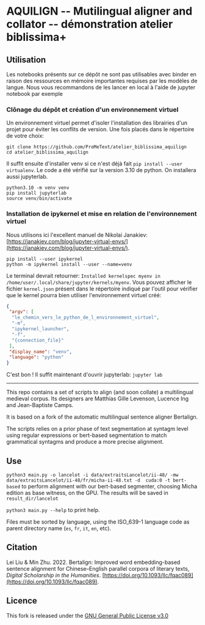 # AQUILIGN -- Mutilingual aligner and collator -- démonstration atelier biblissima+


## Utilisation
Les notebooks présents sur ce dépôt ne sont pas utilisables avec binder en raison des ressources en mémoire importantes requises par les modèles de langue. Nous vous recommandons de les lancer en local à l'aide de jupyter notebook par exemple

### Clônage du dépôt et création d'un environnement virtuel

Un environnement virtuel permet d'isoler l'installation des librairies d'un projet pour éviter les conflits de version. Une fois placés dans le répertoire de votre choix:

```
git clone https://github.com/ProMeText/atelier_biblissima_aquilign
cd atelier_biblissima_aquilign
```

Il suffit ensuite d'installer venv si ce n'est déjà fait `pip install --user virtualenv`. Le code a été vérifié sur la version 3.10 de python. On installera aussi jupyterlab.

```
python3.10 -m venv venv
pip install jupyterlab
source venv/bin/activate
```

### Installation de ipykernel et mise en relation de l'environnement virtuel


Nous utilisons ici l'excellent manuel de Nikolai Janakiev: [https://janakiev.com/blog/jupyter-virtual-envs/](https://janakiev.com/blog/jupyter-virtual-envs/).

```
pip install --user ipykernel 
python -m ipykernel install --user --name=venv
```

Le terminal devrait retourner: `Installed kernelspec myenv in /home/user/.local/share/jupyter/kernels/myenv`. Vous pouvez afficher le fichier `kernel.json` présent dans le répertoire indiqué par l'outil pour vérifier que le kernel pourra bien utiliser l'environnement virtuel créé: 

```json
{
 "argv": [
  "le_chemin_vers_le_python_de_l_environnement_virtuel",
  "-m",
  "ipykernel_launcher",
  "-f",
  "{connection_file}"
 ],
 "display_name": "venv",
 "language": "python"
}
```

C'est bon ! Il suffit maintenant d'ouvrir jupyterlab: `jupyter lab`

---


This repo contains a set of scripts to align (and soon collate) a multilingual medieval corpus. Its designers are Matthias Gille Levenson, Lucence Ing and Jean-Baptiste Camps.  

It is based on a fork of the automatic multilingual sentence aligner Bertalign.

The scripts relies on a prior phase of text segmentation at syntagm level using regular expressions or bert-based segmentation to match grammatical syntagms and produce a more precise alignment.

## Use

`python3 main.py -o lancelot -i data/extraitsLancelot/ii-48/ -mw data/extraitsLancelot/ii-48/fr/micha-ii-48.txt -d 
cuda:0 -t bert-based` to perform alignment with our bert-based segmenter, choosing Micha edition as base witness,
on the GPU. The results will be saved in `result_dir/lancelot`

`python3 main.py --help` to print help.

Files must be sorted by language, using the ISO_639-1 language code as parent directory name (`es`, `fr`, `it`, `en`, etc).
## Citation

Lei Liu & Min Zhu. 2022. Bertalign: Improved word embedding-based sentence alignment for Chinese–English parallel corpora of literary texts, *Digital Scholarship in the Humanities*. [https://doi.org/10.1093/llc/fqac089](https://doi.org/10.1093/llc/fqac089).


## Licence

This fork is released under the [GNU General Public License v3.0](./LICENCE)

